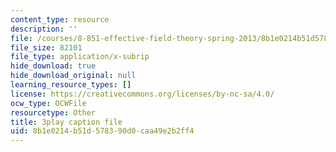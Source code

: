 ```yaml
---
content_type: resource
description: ''
file: /courses/8-851-effective-field-theory-spring-2013/8b1e0214b51d578390d0caa49e2b2ff4_wwSNCM7e9VA.vtt
file_size: 82101
file_type: application/x-subrip
hide_download: true
hide_download_original: null
learning_resource_types: []
license: https://creativecommons.org/licenses/by-nc-sa/4.0/
ocw_type: OCWFile
resourcetype: Other
title: 3play caption file
uid: 8b1e0214-b51d-5783-90d0-caa49e2b2ff4
---
```

